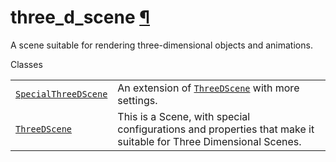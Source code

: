 # three\_d\_scene [¶](https://docs.manim.community/en/stable/reference/manim.scene.three_d_scene.html\#module-manim.scene.three_d_scene "Link to this heading")

A scene suitable for rendering three-dimensional objects and animations.

Classes

|     |     |
| --- | --- |
| [`SpecialThreeDScene`](https://docs.manim.community/en/stable/reference/manim.scene.three_d_scene.SpecialThreeDScene.html#manim.scene.three_d_scene.SpecialThreeDScene "manim.scene.three_d_scene.SpecialThreeDScene") | An extension of [`ThreeDScene`](https://docs.manim.community/en/stable/reference/manim.scene.three_d_scene.ThreeDScene.html#manim.scene.three_d_scene.ThreeDScene "manim.scene.three_d_scene.ThreeDScene") with more settings. |
| [`ThreeDScene`](https://docs.manim.community/en/stable/reference/manim.scene.three_d_scene.ThreeDScene.html#manim.scene.three_d_scene.ThreeDScene "manim.scene.three_d_scene.ThreeDScene") | This is a Scene, with special configurations and properties that make it suitable for Three Dimensional Scenes. |